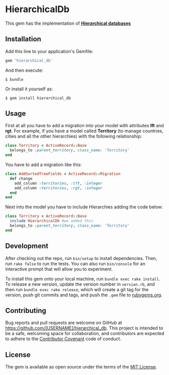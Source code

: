# HierarchicalDb

This gem has the implementation of **[Hierarchical databases](http://www.sitepoint.com/hierarchical-data-database/)**

## Installation

Add this line to your application's Gemfile:

```ruby
gem 'hierarchical_db'
```

And then execute:

    $ bundle

Or install it yourself as:

    $ gem install hierarchical_db

## Usage

First at all you have to add a migration into your model with attributes **lft** and **rgt**. For example, if you have a model called **Territory** (to manage countries, cities and all the other hierarchies) with the following relationship:
```ruby
class Territory < ActiveRecord::Base
  belongs_to :parent_territory, class_name: 'Territory'
end
```
You have to add a migration like this:
```ruby
class AddSortedTreeFields < ActiveRecord::Migration
  def change
    add_column :territories, :lft, :integer
    add_column :territories, :rgt, :integer
  end
end
```
Next into the model you have to include Hierarchies adding the code below:
```ruby
class Territory < ActiveRecord::Base
  include HierarchicalDb #we added this
  belongs_to :parent_territory, class_name: 'Territory'
end
```

## Development

After checking out the repo, run `bin/setup` to install dependencies. Then, run `rake false` to run the tests. You can also run `bin/console` for an interactive prompt that will allow you to experiment.

To install this gem onto your local machine, run `bundle exec rake install`. To release a new version, update the version number in `version.rb`, and then run `bundle exec rake release`, which will create a git tag for the version, push git commits and tags, and push the `.gem` file to [rubygems.org](https://rubygems.org).

## Contributing

Bug reports and pull requests are welcome on GitHub at https://github.com/[USERNAME]/hierarchical_db. This project is intended to be a safe, welcoming space for collaboration, and contributors are expected to adhere to the [Contributor Covenant](contributor-covenant.org) code of conduct.


## License

The gem is available as open source under the terms of the [MIT License](http://opensource.org/licenses/MIT).


